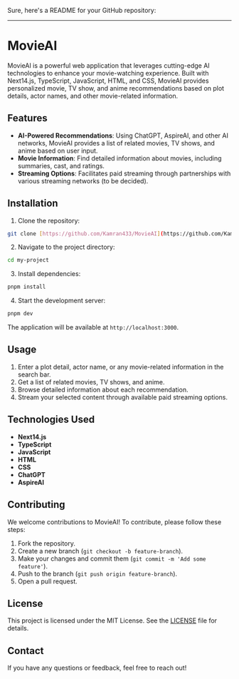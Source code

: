 Sure, here's a README for your GitHub repository:

---

# MovieAI

MovieAI is a powerful web application that leverages cutting-edge AI technologies to enhance your movie-watching experience. Built with Next14.js, TypeScript, JavaScript, HTML, and CSS, MovieAI provides personalized movie, TV show, and anime recommendations based on plot details, actor names, and other movie-related information.

## Features

- **AI-Powered Recommendations**: Using ChatGPT, AspireAI, and other AI networks, MovieAI provides a list of related movies, TV shows, and anime based on user input.
- **Movie Information**: Find detailed information about movies, including summaries, cast, and ratings.
- **Streaming Options**: Facilitates paid streaming through partnerships with various streaming networks (to be decided).

## Installation

1. Clone the repository:

```bash
git clone [https://github.com/Kamran433/MovieAI](https://github.com/Kamran433/MovieAI).git
```

2. Navigate to the project directory:

```bash
cd my-project
```

3. Install dependencies:

```bash
pnpm install
```

4. Start the development server:

```bash
pnpm dev
```

The application will be available at `http://localhost:3000`.

## Usage

1. Enter a plot detail, actor name, or any movie-related information in the search bar.
2. Get a list of related movies, TV shows, and anime.
3. Browse detailed information about each recommendation.
4. Stream your selected content through available paid streaming options.

## Technologies Used

- **Next14.js**
- **TypeScript**
- **JavaScript**
- **HTML**
- **CSS**
- **ChatGPT**
- **AspireAI**

## Contributing

We welcome contributions to MovieAI! To contribute, please follow these steps:

1. Fork the repository.
2. Create a new branch (`git checkout -b feature-branch`).
3. Make your changes and commit them (`git commit -m 'Add some feature'`).
4. Push to the branch (`git push origin feature-branch`).
5. Open a pull request.

## License

This project is licensed under the MIT License. See the [LICENSE](LICENSE) file for details.

## Contact

If you have any questions or feedback, feel free to reach out!


